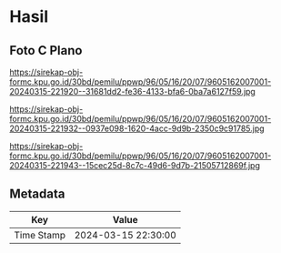 # Hasil

## Foto C Plano

https://sirekap-obj-formc.kpu.go.id/30bd/pemilu/ppwp/96/05/16/20/07/9605162007001-20240315-221920--31681dd2-fe36-4133-bfa6-0ba7a6127f59.jpg

https://sirekap-obj-formc.kpu.go.id/30bd/pemilu/ppwp/96/05/16/20/07/9605162007001-20240315-221932--0937e098-1620-4acc-9d9b-2350c9c91785.jpg

https://sirekap-obj-formc.kpu.go.id/30bd/pemilu/ppwp/96/05/16/20/07/9605162007001-20240315-221943--15cec25d-8c7c-49d6-9d7b-21505712869f.jpg


## Metadata

| Key        | Value               |
| ---------- | ------------------- |
| Time Stamp | 2024-03-15 22:30:00 |



